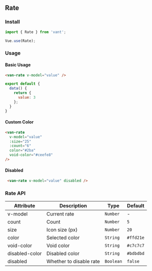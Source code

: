## Rate

### Install
``` javascript
import { Rate } from 'vant';

Vue.use(Rate);
```

### Usage

#### Basic Usage

```html
<van-rate v-model="value" />
```

```javascript
export default {
  data() {
    return {
      value: 3
    };
  }
}
```

#### Custom Color

```html
<van-rate
  v-model="value"
  :size="25"
  :count="6"
  color="#2ba"
  void-color="#ceefe8"
/>
```

#### Disabled

```html
 <van-rate v-model="value" disabled />
```

### Rate API

| Attribute | Description | Type | Default |
|-----------|-----------|-----------|-------------|
| v-model | Current rate | `Number` | - |
| count | Count | `Number` | `5` |
| size | Icon size (px) | `Number` | `20` |
| color | Selected color | `String` | `#ffd21e`  |
| void-color | Void color | `String` | `#c7c7c7` |
| disabled-color | Disabled color | `String` | `#bdbdbd` | 
| disabled | Whether to disable rate | `Boolean` | `false` |
